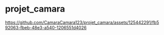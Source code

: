 # projet_camara


https://github.com/CamaraCamara123/projet_camara/assets/125442291/fb592063-fbeb-48e3-a540-1206551d4026



